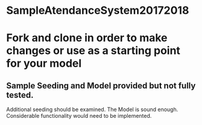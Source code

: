 # SampleAtendanceSystem20172018
# Fork and clone in order to make changes or use as a starting point for your model
## Sample Seeding and Model provided but not fully tested. 
Additional seeding should be examined. The Model is sound enough.
Considerable functionality would need to be implemented.
